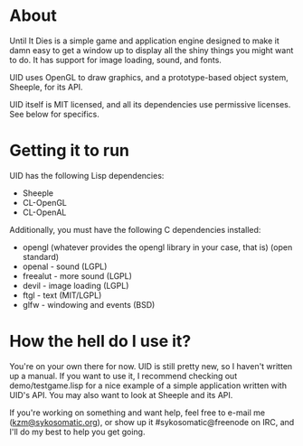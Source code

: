 About
=====

Until It Dies is a simple game and application engine designed to make it damn easy to get a window
up to display all the shiny things you might want to do. It has support for image loading, sound,
and fonts.

UID uses OpenGL to draw graphics, and a prototype-based object system, Sheeple, for its API.

UID itself is MIT licensed, and all its dependencies use permissive licenses. See below for specifics.

Getting it to run
=================

UID has the following Lisp dependencies:

* Sheeple
* CL-OpenGL
* CL-OpenAL

Additionally, you must have the following C dependencies installed:

* opengl (whatever provides the opengl library in your case, that is) (open standard)
* openal - sound (LGPL)
* freealut - more sound (LGPL)
* devil - image loading (LGPL)
* ftgl - text (MIT/LGPL)
* glfw - windowing and events (BSD)

How the hell do I use it?
=========================

You're on your own there for now. UID is still pretty new, so I haven't written up a manual. If you
want to use it, I recommend checking out demo/testgame.lisp for a nice example of a simple
application written with UID's API. You may also want to look at Sheeple and its API.

If you're working on something and want help, feel free to e-mail me (kzm@sykosomatic.org), or
show up it #sykosomatic@freenode on IRC, and I'll do my best to help you get going.

